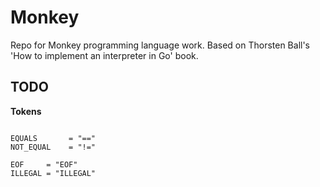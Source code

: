 Monkey
======

Repo for Monkey programming language work. Based on Thorsten Ball's 'How to implement an interpreter in Go' book.

TODO
----

**Tokens**

```

EQUALS       = "=="
NOT_EQUAL    = "!="

EOF     = "EOF"
ILLEGAL = "ILLEGAL"
```
